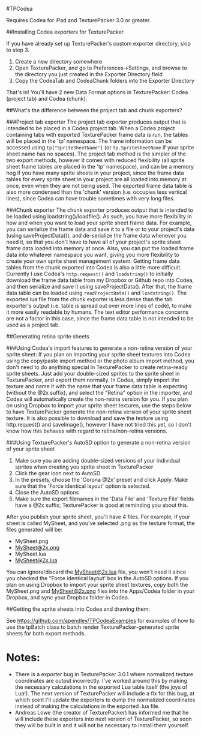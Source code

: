 #TPCodea

Requires Codea for iPad and TexturePacker 3.0 or greater.

##Installing Codea exporters for TexturePacker

If you have already set up TexturePacker's custom exporter directory, skip to step 3. 

1. Create a new directory somewhere
2. Open TexturePacker, and go to Preferences->Settings, and browse to the directory you just created in the Exporter Directory field
3. Copy the CodeaTab and CodeaChunk folders into the Exporter Directory

That's in! You'll have 2 new Data Format options in TexturePacker: Codea (project tab) and Codea (chunk).

##What's the difference between the project tab and chunk exporters?

###Project tab exporter
The project tab exporter produces output that is intended to be placed in a Codea project tab. When a Codea project containing tabs with exported TexturePacker frame data is run, the tables will be placed in the 'tp' namespace. The frame information can be accessed using <code>tp["SpriteSheetName"]</code> (or <code>tp.SpriteSheetName</code> if your sprite sheet name has no spaces). The project tab method is the simpler of the two export methods, however it comes with reduced flexibility (all sprite sheet frame tables are placed in the 'tp' namespace), and can be a memory hog if you have many sprite sheets in your project, since the frame data tables for every sprite sheet in your project are all loaded into memory at once, even when they are not being used. The exported frame data table is also more condensed than the 'chunk' version (i.e. occupies less vertical lines), since Codea can have trouble sometimes with very long files.

###Chunk exporter
The chunk exporter produces output that is intended to be loaded using loadstring()/loadfile(). As such, you have more flexibility in how and when you want to load your sprite sheet frame data. For example, you can serialize the frame data and save it to a file or to your project's data (using saveProjectData()), and de-serialize the frame data whenever you need it, so that you don't have to have all of your project's sprite sheet frame data loaded into memory at once. Also, you can put the loaded frame data into whatever namespace you want, giving you more flexibility to create your own sprite sheet management system. Getting frame data tables from the chunk exported into Codea is also a little more difficult. Currently I use Codea's <code>http.request()</code> and <code>loadstring()</code> to initially download the frame data table from my Dropbox or Github repo into Codea, and then serialize and save it using saveProjectData(). After that, the frame data table can be loaded using <code>readProjectData()</code> and <code>loadstring()</code>. The exported lua file from the chunk exporter is less dense than the tab exporter's output (i.e. table is spread out over more lines of code), to make it more easily readable by humans. The text editor performance concerns are not a factor in this case, since the frame data table is not intended to be used as a project tab.


##Generating retina sprite sheets

###Using Codea's import features to generate a non-retina version of your sprite sheet:
If you plan on importing your sprite sheet textures into Codea using the copy/paste import method or the photo
album import method, you don't need to do anything special in TexturePacker to create retina-ready sprite sheets. 
Just add your double-sized sprites to the sprite sheet in TexturePacker, and export them normally.
In Codea, simply import the texture and name it with the name that your frame data table is expecting (without the @2x suffix), and select the "Retina" option in the importer, 
and Codea will automatically create the non-retina version for you. If you plan on using Dropbox to import your 
sprite sheet textures, use the steps below to have TexturePacker generate the non-retina version of your sprite sheet texture. It is also possible to download and save the texture using http.request() and saveImage(), however I have not tried this yet, so I don't know how this behaves with regard to retina/non-retina versions.


###Using TexturePacker's AutoSD option to generate a non-retina version of your sprite sheet

1. Make sure you are adding double-sized versions of your individual sprites when creating you sprite sheet in TexturePacker
2. Click the gear icon next to AutoSD
3. In the presets, choose the 'Corona @2x' preset and click Apply. Make sure that the 'Force identical layout' option is selected.
4. Close the AutoSD options
5. Make sure the export filenames in the 'Data File' and 'Texture File' fields have a @2x suffix; TexturePacker is good at reminding you about this.


After you publish your sprite sheet, you'll have 4 files. For example, if your sheet is called MySheet, and you've selected .png as the texture format, the files generated will be:

* MySheet.png
* MySheet@2x.png
* MySheet.lua
* MySheet@2x.lua

You can ignore/discard the MySheet@2x.lua file, you won't need it since you checked the "Force identical layout' box in the AutoSD options.
If you plan on using Dropbox to import your sprite sheet textures, copy both the MySheet.png and MySheet@2x.png files into the Apps/Codea folder in your Dropbox, and sync your Dropbox folder in Codea.


##Getting the sprite sheets into Codea and drawing them:

See https://github.com/apendley/TPCodeaExamples for examples of how to use the tpBatch class to batch render TexturePacker-generated sprite sheets for both export methods.

Notes:
=

* There is a exporter bug in TexturePacker 3.0.1 where normalized texture coordinates are output incorrectly. I've worked around this by making the necessary calculations in the exported Lua table itself (the joys of Lua!). The next version of TexturePacker will include a fix for this bug, at which point I'll update the exporters to dump the normalized coordinates instead of making the calculations in the exported .lua file.
* Andreas Lowe (the creator of TexturePacker) has informed me that he will include these exporters into next version of TexturePacker, so soon they will be built in and it will not be necessary to install them yourself.
